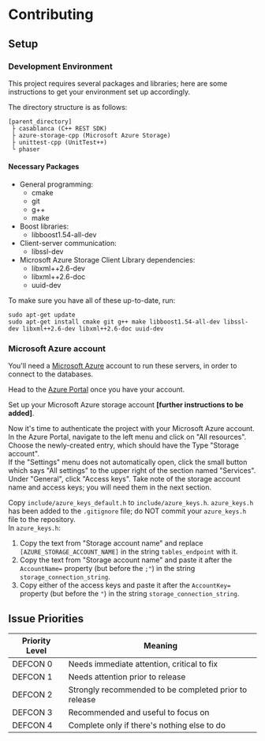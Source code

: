 # Contributing

## Setup

### Development Environment

This project requires several packages and libraries; here are some instructions to get your environment set up accordingly.

The directory structure is as follows:

```
[parent_directory]
 ├ casablanca (C++ REST SDK)
 ├ azure-storage-cpp (Microsoft Azure Storage)
 ├ unittest-cpp (UnitTest++)
 └ phaser
```

#### Necessary Packages

* General programming:
  * cmake
  * git
  * g++
  * make
* Boost libraries:
  * libboost1.54-all-dev
* Client-server communication:
  * libssl-dev
* Microsoft Azure Storage Client Library dependencies:
  * libxml++2.6-dev
  * libxml++2.6-doc
  * uuid-dev

To make sure you have all of these up-to-date, run:
```
sudo apt-get update
sudo apt-get install cmake git g++ make libboost1.54-all-dev libssl-dev libxml++2.6-dev libxml++2.6-doc uuid-dev
```

### Microsoft Azure account

You'll need a [Microsoft Azure](https://azure.microsoft.com) account to run these servers, in order to connect to the databases.

Head to the [Azure Portal](https://portal.azure.com/) once you have your account.

Set up your Microsoft Azure storage account **[further instructions to be added]**.

Now it's time to authenticate the project with your Microsoft Azure account.  
In the Azure Portal, navigate to the left menu and click on "All resources". Choose the newly-created entry, which should have the Type "Storage account".  
If the "Settings" menu does not automatically open, click the small button which says "All settings" to the upper right of the section named "Services". Under "General", click "Access keys". Take note of the storage account name and access keys; you will need them in the next section.

Copy `include/azure_keys_default.h` to `include/azure_keys.h`. `azure_keys.h` has been added to the `.gitignore` file; do NOT commit your `azure_keys.h` file to the repository.  
In `azure_keys.h`:
1. Copy the text from "Storage account name" and replace `[AZURE_STORAGE_ACCOUNT_NAME]` in the string `tables_endpoint` with it.
2. Copy the text from "Storage account name" and paste it after the `AccountName=` property (but before the `;"`) in the string `storage_connection_string`.
3. Copy either of the access keys and paste it after the `AccountKey=` property (but before the `"`) in the string `storage_connection_string`.

## Issue Priorities

| Priority Level | Meaning |
| --- | --- |
DEFCON 0 | Needs immediate attention, critical to fix
DEFCON 1 | Needs attention prior to release
DEFCON 2 | Strongly recommended to be completed prior to release
DEFCON 3 | Recommended and useful to focus on
DEFCON 4 | Complete only if there's nothing else to do

